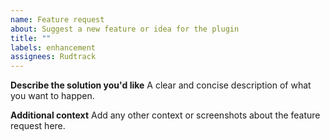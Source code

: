 ```yaml
---
name: Feature request
about: Suggest a new feature or idea for the plugin
title: ""
labels: enhancement
assignees: Rudtrack
---
```


**Describe the solution you'd like**
A clear and concise description of what you want to happen.

**Additional context**
Add any other context or screenshots about the feature request here.
